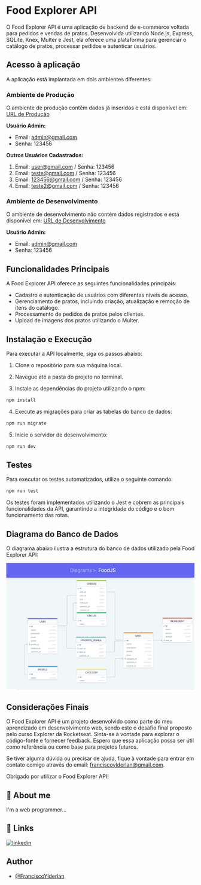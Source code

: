 # Food Explorer API

O Food Explorer API é uma aplicação de backend de e-commerce voltada para pedidos e vendas de pratos. Desenvolvida utilizando Node.js, Express, SQLite, Knex, Multer e Jest, ela oferece uma plataforma para gerenciar o catálogo de pratos, processar pedidos e autenticar usuários.

## Acesso à aplicação

A aplicação está implantada em dois ambientes diferentes:

### Ambiente de Produção

O ambiente de produção contém dados já inseridos e está disponível em: [URL de Produção](https://food-explorer-prod.vercel.app/)

**Usuário Admin:**

-   Email: admin@gmail.com
-   Senha: 123456

**Outros Usuários Cadastrados:**

1. Email: user@gmail.com / Senha: 123456
2. Email: teste@gmail.com / Senha: 123456
3. Email: 123456@gmail.com / Senha: 123456
4. Email: teste2@gmail.com / Senha: 123456

### Ambiente de Desenvolvimento

O ambiente de desenvolvimento não contém dados registrados e está disponível em: [URL de Desenvolvimento](https://food-explorer-dev.netlify.app/)

**Usuário Admin:**

-   Email: admin@gmail.com
-   Senha: 123456

## Funcionalidades Principais

A Food Explorer API oferece as seguintes funcionalidades principais:

-   Cadastro e autenticação de usuários com diferentes níveis de acesso.
-   Gerenciamento de pratos, incluindo criação, atualização e remoção de itens do catálogo.
-   Processamento de pedidos de pratos pelos clientes.
-   Upload de imagens dos pratos utilizando o Multer.

## Instalação e Execução

Para executar a API localmente, siga os passos abaixo:

1. Clone o repositório para sua máquina local.

2. Navegue até a pasta do projeto no terminal.

3. Instale as dependências do projeto utilizando o npm:

```bash
npm install
```

4. Execute as migrações para criar as tabelas do banco de dados:

```bash
npm run migrate
```

5. Inicie o servidor de desenvolvimento:

```bash
npm run dev
```

## Testes

Para executar os testes automatizados, utilize o seguinte comando:

```bash
npm run test
```

Os testes foram implementados utilizando o Jest e cobrem as principais funcionalidades da API, garantindo a integridade do código e o bom funcionamento das rotas.

## Diagrama do Banco de Dados

O diagrama abaixo ilustra a estrutura do banco de dados utilizado pela Food Explorer API:

![Diagram image](./public/assets/Database-Diagram.png)

## Considerações Finais

O Food Explorer API é um projeto desenvolvido como parte do meu aprendizado em desenvolvimento web, sendo este o desafio final proposto pelo curso Explorer da Rocketseat. Sinta-se à vontade para explorar o código-fonte e fornecer feedback. Espero que essa aplicação possa ser útil como referência ou como base para projetos futuros.

Se tiver alguma dúvida ou precisar de ajuda, fique à vontade para entrar em contato comigo através do email: franciscoylderlan@gmail.com.

Obrigado por utilizar o Food Explorer API!

## 🚀 About me

I'm a web programmer...

## 🔗 Links

[![linkedin](https://img.shields.io/badge/linkedin-0A66C2?style=for-the-badge&logo=linkedin&logoColor=white)](https://www.linkedin.com/in/franciscoylderlanoliveira/)

## Author

-   [@FranciscoYlderlan](https://www.github.com/FranciscoYlderlan)
